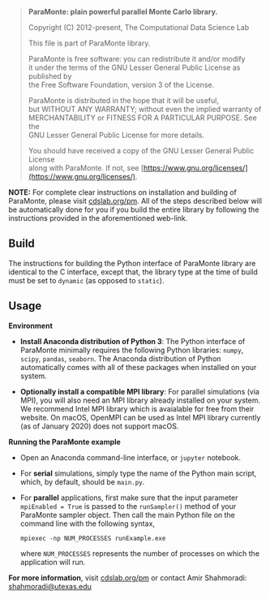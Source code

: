 > **ParaMonte: plain powerful parallel Monte Carlo library.**  
> 
> Copyright (C) 2012-present, The Computational Data Science Lab  
> 
> This file is part of ParaMonte library.   
> 
> ParaMonte is free software: you can redistribute it and/or modify  
> it under the terms of the GNU Lesser General Public License as published by  
> the Free Software Foundation, version 3 of the License.  
> 
> ParaMonte is distributed in the hope that it will be useful,  
> but WITHOUT ANY WARRANTY; without even the implied warranty of  
> MERCHANTABILITY or FITNESS FOR A PARTICULAR PURPOSE.  See the  
> GNU Lesser General Public License for more details.  
> 
> You should have received a copy of the GNU Lesser General Public License  
> along with ParaMonte.  If not, see [https://www.gnu.org/licenses/](https://www.gnu.org/licenses/).  
  

**NOTE:** For complete clear instructions on installation and building of ParaMonte, please visit [cdslab.org/pm](https://www.cdslab.org/pm). All of the steps described below will be automatically done for you if you build the entire library by following the instructions provided in the aforementioned web-link.  

## Build  

The instructions for building the Python interface of ParaMonte library are identical to the C interface, except that, the library type at the time of build must be set to `dynamic` (as opposed to `static`).

## Usage  

**Environment**  

- **Install Anaconda distribution of Python 3**: The Python interface of ParaMonte minimally requires the following Python libraries: `numpy`, `scipy`, `pandas`, `seaborn`. The Anaconda distribution of Python automatically comes with all of these packages when installed on your system.  

- **Optionally install a compatible MPI library**: For parallel simulations (via MPI), you will also need an MPI library already installed on your system. We recommend Intel MPI library which is avaialable for free from their website. On macOS, OpenMPI can be used as Intel MPI library currently (as of January 2020) does not support macOS.  

**Running the ParaMonte example**  

- Open an Anaconda command-line interface, or `jupyter` notebook.  

- For **serial** simulations, simply type the name of the Python main script, which, by default, should be `main.py`.  
- For **parallel** applications, first make sure that the input parameter `mpiEnabled = True` is passed to the `runSampler()` method of your ParaMonte sampler object. Then call the main Python file on the command line with the following syntax,  
    ```
    mpiexec -np NUM_PROCESSES runExample.exe
    ```
    where `NUM_PROCESSES` represents the number of processes on which the application will run.  

**For more information**, visit [cdslab.org/pm](https://www.cdslab.org/pm) or contact Amir Shahmoradi: [shahmoradi@utexas.edu](mailto:"shahmoradi@utexas.edu")  
